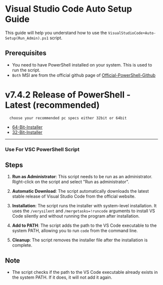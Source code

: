 # Visual Studio Code Auto Setup Guide

This guide will help you understand how to use the `VisualStudioCode+Auto-Setup(Run_Admin).ps1` script.

## Prerequisites

- You need to have PowerShell installed on your system. This is used to run the script.
- `Both` MSI are from the official github page of [Official-PowerShell-Github](https://github.com/PowerShell)

# v7.4.2 Release of PowerShell - Latest (recommended)
      choose your recommended pc specs either 32bit or 64bit 

- [64-Bit-Installer](https://github.com/PowerShell/PowerShell/releases/download/v7.4.2/PowerShell-7.4.2-win-x64.msi)
- [32-Bit-Installer](https://github.com/PowerShell/PowerShell/releases/download/v7.4.2/PowerShell-7.4.2-win-x86.msi)

------

### Use For VSC PowerShell Script

## Steps

1. **Run as Administrator**: This script needs to be run as an administrator. Right-click on the script and select "Run as administrator".

2. **Automatic Download**: The script automatically downloads the latest stable release of Visual Studio Code from the official website.

3. **Installation**: The script runs the installer with system-level installation. It uses the `/verysilent` and `/mergetasks=!runcode` arguments to install VS Code silently and without running the program after installation.

4. **Add to PATH**: The script adds the path to the VS Code executable to the system PATH, allowing you to run `code` from the command line.

5. **Cleanup**: The script removes the installer file after the installation is complete.

## Note

- The script checks if the path to the VS Code executable already exists in the system PATH. If it does, it will not add it again.
